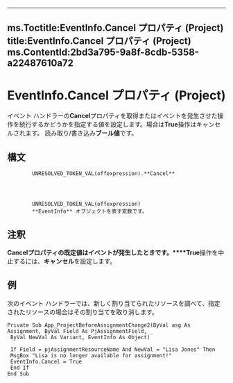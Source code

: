 

---
ms.Toctitle:EventInfo.Cancel プロパティ (Project)
title:EventInfo.Cancel プロパティ (Project)
ms.ContentId:2bd3a795-9a8f-8cdb-5358-a22487610a72
---
# EventInfo.Cancel プロパティ (Project)




イベント ハンドラーの**Cancel**プロパティを取得またはイベントを発生させた操作を続行するかどうかを指定する値を設定します。場合は**True**操作はキャンセルされます。   読み取り/書き込み**ブール値**です。

## 構文

            UNRESOLVED_TOKEN_VAL(offexpression).**Cancel**




            UNRESOLVED_TOKEN_VAL(offexpression)
            **EventInfo** オブジェクトを表す変数です。



## 注釈
**Cancelプロパティの既定値はイベントが発生したときです。****True**操作を中止するには、**キャンセル**を設定します。



## 例
次のイベント ハンドラーでは、新しく割り当てられたリソースを調べて、指定されたリソースの場合はその割り当てを取り消します。

```vba
Private Sub App_ProjectBeforeAssignmentChange2(ByVal asg As Assignment, ByVal Field As PjAssignmentField, _ 
 ByVal NewVal As Variant, EventInfo As Object) 
 
 If Field = pjAssignmentResourceName And NewVal = "Lisa Jones" Then 
 MsgBox "Lisa is no longer available for assignment!" 
 EventInfo.Cancel = True 
 End If 
End Sub
```





